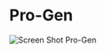 # Pro-Gen
![Screen Shot Pro-Gen](https://user-images.githubusercontent.com/100663920/173758344-764569b0-0c57-409e-b652-0d7ee9cda402.png)
